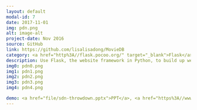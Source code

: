 ```yaml
---
layout: default
modal-id: 7
date: 2017-11-01
img: pdn.png
alt: image-alt
project-date: Nov 2016
source: GitHub
link: https://github.com/lisalisadong/MovieDB
category: <a href="http%3A//flask.pocoo.org/" target="_blank">Flask</a>, <a href="https%3A//facebook.github.io/react/" target="_blank">React</a>, Python, HTML/CSS/JS, <a href="https%3A//www.sqlite.org/" target="_blank">SQLite</a>, <a href="https%3A//developers.google.com/maps/" target="_blank">Google Maps API</a>, <a href="http%3A//getbootstrap.com/" target="_blank">Bootstrap</a>
description: Use Flask, the website framework in Python, to build up web based analytical application. I have used Flask for several analytical projects. It is a very light version of website framework. As an analytics, I do not want to spend too much time on building a fast, strong, and safe framework since my application is internal and explicit for specific users. Compared to Django for Python, Flask is much easier to deploy, and most of the time, it is relatively easier to debug the wrong calculation or problem. In order to start using Flask, you can think it as a software package, which need to be installed and call at the beginning. 
img0: pdn0.png
img1: pdn1.png
img2: pdn2.png
img3: pdn3.png
img4: pdn4.png

demo: <a href="file/sdn-throwdown.pptx">PPT</a>, <a href="https%3A//www.youtube.com/playlist?list=PLfttmASDXETFbFo94NzOnkJPM-fMtnrcO" target="_blank">Live Demos on YouTube</a>
---
```

   